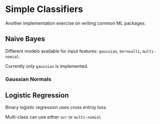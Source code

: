 # Simple Classifiers

Another implementation exercise on writing common ML packages.  

## Naive Bayes
Different models available for input features: `gaussian`, `bernoulli`, `multi-nomial`.

Currently only `gaussian` is implemented.
### Gaussian Normals

## Logistic Regression
Binary logistic regression uses cross entroy loss.

Multi-class can use either `ovr` or `multi-nomial`

